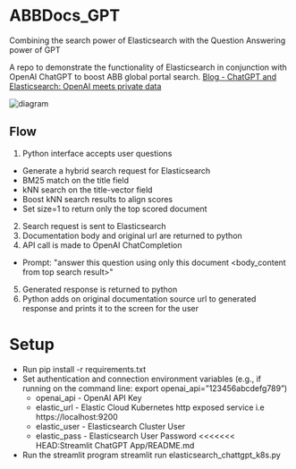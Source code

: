 # ABBDocs_GPT
Combining the search power of Elasticsearch with the Question Answering power of GPT

A repo to demonstrate the functionality of Elasticsearch in conjunction with OpenAI ChatGPT to boost ABB global portal search.
[Blog - ChatGPT and Elasticsearch: OpenAI meets private data](https://www.elastic.co/blog/chatgpt-elasticsearch-openai-meets-private-data)

![diagram](https://github.com/strudel0209/ChatGPTonELK/blob/main/Streamlit%20ChatGPT%20App/images/ElasticChat%20GPT%20Diagram.png)
## Flow
1. Python interface accepts user questions
- Generate a hybrid search request for Elasticsearch
- BM25 match on the title field
- kNN search on the title-vector field
- Boost kNN search results to align scores
- Set size=1 to return only the top scored document
2. Search request is sent to Elasticsearch
3. Documentation body and original url are returned to python
4. API call is made to OpenAI ChatCompletion
- Prompt: "answer this question <question> using only this document <body_content from top search result>"
5. Generated response is returned to python
6. Python adds on original documentation source url to generated response and prints it to the screen for the user

# Setup
- Run pip install -r requirements.txt
- Set authentication and connection environment variables (e.g., if running on the command line: export openai_api=”123456abcdefg789”)
  - openai_api - OpenAI API Key
  - elastic_url - Elastic Cloud Kubernetes http exposed service i.e https://localhost:9200
  - elastic_user - Elasticsearch Cluster User
  - elastic_pass - Elasticsearch User Password
<<<<<<< HEAD:Streamlit ChatGPT App/README.md
- Run the streamlit program streamlit run elasticsearch_chattgpt_k8s.py

